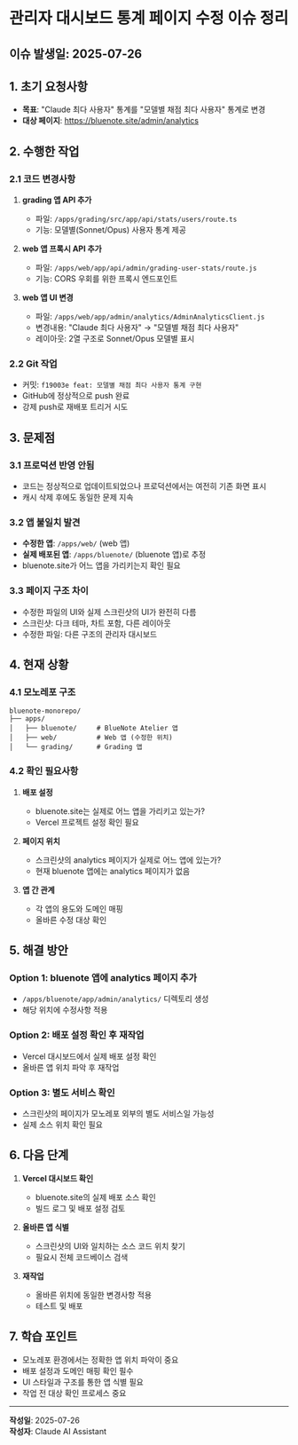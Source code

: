 # 관리자 대시보드 통계 페이지 수정 이슈 정리

## 이슈 발생일: 2025-07-26

## 1. 초기 요청사항
- **목표**: "Claude 최다 사용자" 통계를 "모델별 채점 최다 사용자" 통계로 변경
- **대상 페이지**: https://bluenote.site/admin/analytics

## 2. 수행한 작업

### 2.1 코드 변경사항
1. **grading 앱 API 추가**
   - 파일: `/apps/grading/src/app/api/stats/users/route.ts`
   - 기능: 모델별(Sonnet/Opus) 사용자 통계 제공

2. **web 앱 프록시 API 추가**
   - 파일: `/apps/web/app/api/admin/grading-user-stats/route.js`
   - 기능: CORS 우회를 위한 프록시 엔드포인트

3. **web 앱 UI 변경**
   - 파일: `/apps/web/app/admin/analytics/AdminAnalyticsClient.js`
   - 변경내용: "Claude 최다 사용자" → "모델별 채점 최다 사용자"
   - 레이아웃: 2열 구조로 Sonnet/Opus 모델별 표시

### 2.2 Git 작업
- 커밋: `f19003e feat: 모델별 채점 최다 사용자 통계 구현`
- GitHub에 정상적으로 push 완료
- 강제 push로 재배포 트리거 시도

## 3. 문제점

### 3.1 프로덕션 반영 안됨
- 코드는 정상적으로 업데이트되었으나 프로덕션에서는 여전히 기존 화면 표시
- 캐시 삭제 후에도 동일한 문제 지속

### 3.2 앱 불일치 발견
- **수정한 앱**: `/apps/web/` (web 앱)
- **실제 배포된 앱**: `/apps/bluenote/` (bluenote 앱)로 추정
- bluenote.site가 어느 앱을 가리키는지 확인 필요

### 3.3 페이지 구조 차이
- 수정한 파일의 UI와 실제 스크린샷의 UI가 완전히 다름
- 스크린샷: 다크 테마, 차트 포함, 다른 레이아웃
- 수정한 파일: 다른 구조의 관리자 대시보드

## 4. 현재 상황

### 4.1 모노레포 구조
```
bluenote-monorepo/
├── apps/
│   ├── bluenote/     # BlueNote Atelier 앱
│   ├── web/          # Web 앱 (수정한 위치)
│   └── grading/      # Grading 앱
```

### 4.2 확인 필요사항
1. **배포 설정**
   - bluenote.site는 실제로 어느 앱을 가리키고 있는가?
   - Vercel 프로젝트 설정 확인 필요

2. **페이지 위치**
   - 스크린샷의 analytics 페이지가 실제로 어느 앱에 있는가?
   - 현재 bluenote 앱에는 analytics 페이지가 없음

3. **앱 간 관계**
   - 각 앱의 용도와 도메인 매핑
   - 올바른 수정 대상 확인

## 5. 해결 방안

### Option 1: bluenote 앱에 analytics 페이지 추가
- `/apps/bluenote/app/admin/analytics/` 디렉토리 생성
- 해당 위치에 수정사항 적용

### Option 2: 배포 설정 확인 후 재작업
- Vercel 대시보드에서 실제 배포 설정 확인
- 올바른 앱 위치 파악 후 재작업

### Option 3: 별도 서비스 확인
- 스크린샷의 페이지가 모노레포 외부의 별도 서비스일 가능성
- 실제 소스 위치 확인 필요

## 6. 다음 단계

1. **Vercel 대시보드 확인**
   - bluenote.site의 실제 배포 소스 확인
   - 빌드 로그 및 배포 설정 검토

2. **올바른 앱 식별**
   - 스크린샷의 UI와 일치하는 소스 코드 위치 찾기
   - 필요시 전체 코드베이스 검색

3. **재작업**
   - 올바른 위치에 동일한 변경사항 적용
   - 테스트 및 배포

## 7. 학습 포인트

- 모노레포 환경에서는 정확한 앱 위치 파악이 중요
- 배포 설정과 도메인 매핑 확인 필수
- UI 스타일과 구조를 통한 앱 식별 필요
- 작업 전 대상 확인 프로세스 중요

---

**작성일**: 2025-07-26  
**작성자**: Claude AI Assistant